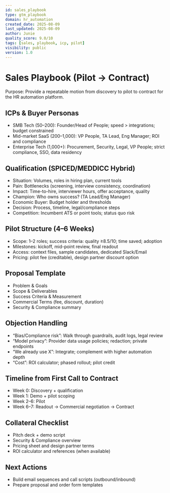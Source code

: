 ```yaml
---
id: sales_playbook
type: gtm_playbook
domain: hr_automation
created_date: 2025-08-09
last_updated: 2025-08-09
author: Junie
quality_score: 9.0/10
tags: [sales, playbook, icp, pilot]
visibility: public
version: 1.0
---
```


# Sales Playbook (Pilot → Contract)

Purpose: Provide a repeatable motion from discovery to pilot to contract for the HR automation platform.

## ICPs & Buyer Personas
- SMB Tech (50–200): Founder/Head of People; speed > integrations; budget constrained
- Mid-market SaaS (200–1,000): VP People, TA Lead, Eng Manager; ROI and compliance
- Enterprise Tech (1,000+): Procurement, Security, Legal, VP People; strict compliance, SSO, data residency

## Qualification (SPICED/MEDDICC Hybrid)
- Situation: Volumes, roles in hiring plan, current tools
- Pain: Bottlenecks (screening, interview consistency, coordination)
- Impact: Time-to-hire, interviewer hours, offer acceptance, quality
- Champion: Who owns success? (TA Lead/Eng Manager)
- Economic Buyer: Budget holder and thresholds
- Decision: Process, timeline, legal/compliance steps
- Competition: Incumbent ATS or point tools; status quo risk

## Pilot Structure (4–6 Weeks)
- Scope: 1–2 roles; success criteria: quality ≥8.5/10; time saved; adoption
- Milestones: kickoff, mid-point review, final readout
- Access: context files, sample candidates, dedicated Slack/Email
- Pricing: pilot fee (creditable), design partner discount option

## Proposal Template
- Problem & Goals
- Scope & Deliverables
- Success Criteria & Measurement
- Commercial Terms (fee, discount, duration)
- Security & Compliance summary

## Objection Handling
- “Bias/Compliance risk”: Walk through guardrails, audit logs, legal review
- “Model privacy”: Provider data usage policies; redaction; private endpoints
- “We already use X”: Integrate; complement with higher automation depth
- “Cost”: ROI calculator; phased rollout; pilot credit

## Timeline from First Call to Contract
- Week 0: Discovery + qualification
- Week 1: Demo + pilot scoping
- Week 2–6: Pilot
- Week 6–7: Readout → Commercial negotiation → Contract

## Collateral Checklist
- Pitch deck + demo script
- Security & Compliance overview
- Pricing sheet and design partner terms
- ROI calculator and references (when available)

## Next Actions
- Build email sequences and call scripts (outbound/inbound)
- Prepare proposal and order form templates
